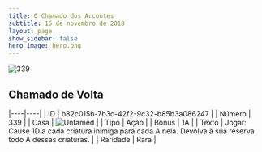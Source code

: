 ```yaml
---
title: O Chamado dos Arcontes
subtitle: 15 de novembro de 2018
layout: page
show_sidebar: false
hero_image: hero.png
---
```


![339](https://cdn.keyforgegame.com/media/card_front/pt/341_339_XXH795WXQ6J6_pt.png)

## Chamado de Volta

|----|----|
| ID | b82c015b-7b3c-42f2-9c32-b85b3a086247 |
| Número | 339 |
| Casa | ![Untamed](https://archonarcana.com/images/thumb/b/bd/Untamed.png/22px-Untamed.png "Indomados") |
| Tipo | Ação |
| Bônus | 1A |
| Texto | Jogar: Cause 1D a cada criatura inimiga para cada A nela. Devolva à sua reserva todo A dessas criaturas. |
| Raridade | Rara |
